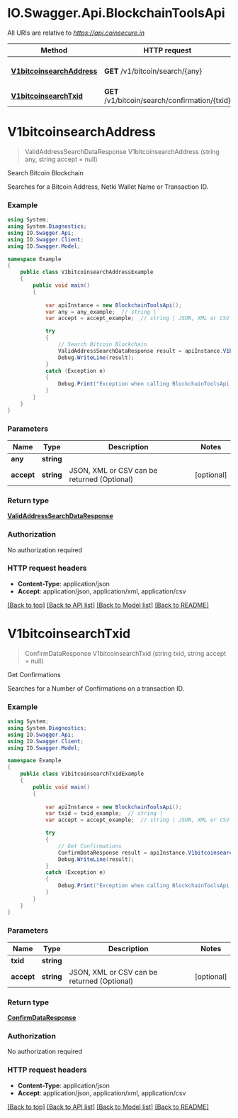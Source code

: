 # IO.Swagger.Api.BlockchainToolsApi

All URIs are relative to *https://api.coinsecure.in*

Method | HTTP request | Description
------------- | ------------- | -------------
[**V1bitcoinsearchAddress**](BlockchainToolsApi.md#v1bitcoinsearchaddress) | **GET** /v1/bitcoin/search/{any} | Search Bitcoin Blockchain
[**V1bitcoinsearchTxid**](BlockchainToolsApi.md#v1bitcoinsearchtxid) | **GET** /v1/bitcoin/search/confirmation/{txid} | Get Confirmations


<a name="v1bitcoinsearchaddress"></a>
# **V1bitcoinsearchAddress**
> ValidAddressSearchDataResponse V1bitcoinsearchAddress (string any, string accept = null)

Search Bitcoin Blockchain

Searches for a Bitcoin Address, Netki Wallet Name or Transaction ID.

### Example
```csharp
using System;
using System.Diagnostics;
using IO.Swagger.Api;
using IO.Swagger.Client;
using IO.Swagger.Model;

namespace Example
{
    public class V1bitcoinsearchAddressExample
    {
        public void main()
        {
            
            var apiInstance = new BlockchainToolsApi();
            var any = any_example;  // string | 
            var accept = accept_example;  // string | JSON, XML or CSV can be returned (Optional) (optional) 

            try
            {
                // Search Bitcoin Blockchain
                ValidAddressSearchDataResponse result = apiInstance.V1bitcoinsearchAddress(any, accept);
                Debug.WriteLine(result);
            }
            catch (Exception e)
            {
                Debug.Print("Exception when calling BlockchainToolsApi.V1bitcoinsearchAddress: " + e.Message );
            }
        }
    }
}
```

### Parameters

Name | Type | Description  | Notes
------------- | ------------- | ------------- | -------------
 **any** | **string**|  | 
 **accept** | **string**| JSON, XML or CSV can be returned (Optional) | [optional] 

### Return type

[**ValidAddressSearchDataResponse**](ValidAddressSearchDataResponse.md)

### Authorization

No authorization required

### HTTP request headers

 - **Content-Type**: application/json
 - **Accept**: application/json, application/xml, application/csv

[[Back to top]](#) [[Back to API list]](../README.md#documentation-for-api-endpoints) [[Back to Model list]](../README.md#documentation-for-models) [[Back to README]](../README.md)

<a name="v1bitcoinsearchtxid"></a>
# **V1bitcoinsearchTxid**
> ConfirmDataResponse V1bitcoinsearchTxid (string txid, string accept = null)

Get Confirmations

Searches for a Number of Confirmations on a transaction ID.

### Example
```csharp
using System;
using System.Diagnostics;
using IO.Swagger.Api;
using IO.Swagger.Client;
using IO.Swagger.Model;

namespace Example
{
    public class V1bitcoinsearchTxidExample
    {
        public void main()
        {
            
            var apiInstance = new BlockchainToolsApi();
            var txid = txid_example;  // string | 
            var accept = accept_example;  // string | JSON, XML or CSV can be returned (Optional) (optional) 

            try
            {
                // Get Confirmations
                ConfirmDataResponse result = apiInstance.V1bitcoinsearchTxid(txid, accept);
                Debug.WriteLine(result);
            }
            catch (Exception e)
            {
                Debug.Print("Exception when calling BlockchainToolsApi.V1bitcoinsearchTxid: " + e.Message );
            }
        }
    }
}
```

### Parameters

Name | Type | Description  | Notes
------------- | ------------- | ------------- | -------------
 **txid** | **string**|  | 
 **accept** | **string**| JSON, XML or CSV can be returned (Optional) | [optional] 

### Return type

[**ConfirmDataResponse**](ConfirmDataResponse.md)

### Authorization

No authorization required

### HTTP request headers

 - **Content-Type**: application/json
 - **Accept**: application/json, application/xml, application/csv

[[Back to top]](#) [[Back to API list]](../README.md#documentation-for-api-endpoints) [[Back to Model list]](../README.md#documentation-for-models) [[Back to README]](../README.md)

